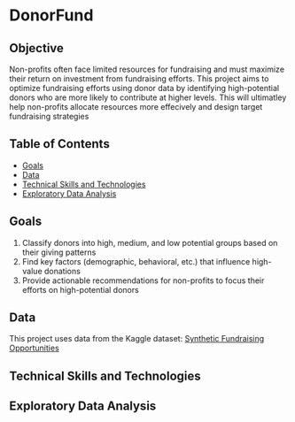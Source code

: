 # DonorFund

## Objective
Non-profits often face limited resources for fundraising and must maximize their return on investment from fundraising efforts. This project aims to optimize fundraising efforts using donor data by identifying high-potential donors who are more likely to contribute at higher levels. This will ultimatley help non-profits allocate resources more effecively and design target fundraising strategies

## Table of Contents
- [Goals](#goals)
- [Data](#data)
- [Technical Skills and Technologies](#technicalskillsandtechnologies)
- [Exploratory Data Analysis](#exploratorydataanalysis)

## Goals
1. Classify donors into high, medium, and low potential groups based on their giving patterns
2. Find key factors (demographic, behavioral, etc.) that influence high-value donations
3. Provide actionable recommendations for non-profits to focus their efforts on high-potential donors

## Data
This project uses data from the Kaggle dataset: [Synthetic Fundraising Opportunities](https://www.kaggle.com/datasets/startificial/synthetic-fundraising-opportunities)

## Technical Skills and Technologies

## Exploratory Data Analysis
